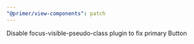 ```yaml
---
"@primer/view-components": patch
---
```


Disable focus-visible-pseudo-class plugin to fix primary Button
